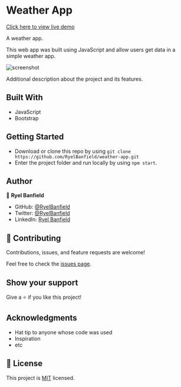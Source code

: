 # Weather App

[Click here to view live demo](https://ryelbanfield.github.io/weather-app/)

A weather app.

This web app was built using JavaScript and allow users get data in a simple weather app.

![screenshot](./Screenshot.png)

Additional description about the project and its features.

## Built With

- JavaScript
- Bootstrap

## Getting Started

- Download or clone this repo by using `git clone https://github.com/RyelBanfield/weather-app.git`
- Enter the project folder and run locally by using `npm start`.

## Author

👤 **Ryel Banfield**

- GitHub: [@RyelBanfield](https://github.com/ryelbanfield)
- Twitter: [@RyelBanfield](https://twitter.com/ryelbanfield)
- LinkedIn: [Ryel Banfield](https://www.linkedin.com/in/ryel-banfield/)

## 🤝 Contributing

Contributions, issues, and feature requests are welcome!

Feel free to check the [issues page](../../issues/).

## Show your support

Give a ⭐️ if you like this project!

## Acknowledgments

- Hat tip to anyone whose code was used
- Inspiration
- etc

## 📝 License

This project is [MIT](LICENSE) licensed.
